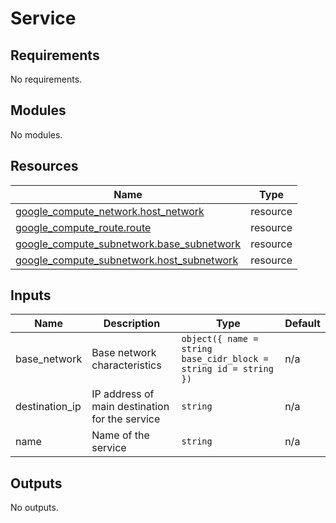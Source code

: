<!-- BEGIN_TF_DOCS -->
# Service

## Requirements

No requirements.

## Modules

No modules.

## Resources

| Name | Type |
|------|------|
| [google_compute_network.host_network](https://registry.terraform.io/providers/hashicorp/google/latest/docs/resources/compute_network) | resource |
| [google_compute_route.route](https://registry.terraform.io/providers/hashicorp/google/latest/docs/resources/compute_route) | resource |
| [google_compute_subnetwork.base_subnetwork](https://registry.terraform.io/providers/hashicorp/google/latest/docs/resources/compute_subnetwork) | resource |
| [google_compute_subnetwork.host_subnetwork](https://registry.terraform.io/providers/hashicorp/google/latest/docs/resources/compute_subnetwork) | resource |

## Inputs

| Name | Description | Type | Default |
|------|-------------|------|---------|
| base\_network | Base network characteristics | ```object({ name = string base_cidr_block = string id = string })``` | n/a |
| destination\_ip | IP address of main destination for the service | `string` | n/a |
| name | Name of the service | `string` | n/a |

## Outputs

No outputs.
<!-- END_TF_DOCS -->